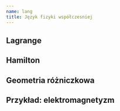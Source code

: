 ```yaml
---
name: lang
title: Język fizyki współczesniej
---
```


## Lagrange

## Hamilton

## Geometria różniczkowa

## Przykład: elektromagnetyzm
